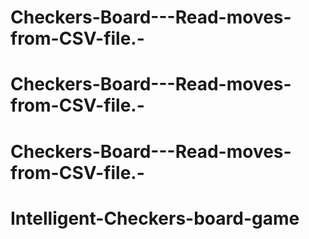 # Checkers-Board---Read-moves-from-CSV-file.-
# Checkers-Board---Read-moves-from-CSV-file.-
# Checkers-Board---Read-moves-from-CSV-file.-
# Intelligent-Checkers-board-game
